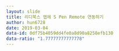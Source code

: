 ```yaml
---
layout: slide
title: 리디북스 앱에 S Pen Remote 연동하기
author: hun6728
date: 2019-03-04
data-id: 0df75b4059dd4fe0a8d90a8258efb130
data-ratio: "1.77777777777778"
---
```


